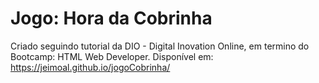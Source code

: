 # Jogo: Hora da Cobrinha

Criado seguindo tutorial da DIO - Digital Inovation Online, em termino do Bootcamp: HTML Web Developer.
Disponível em: https://jeimoal.github.io/jogoCobrinha/
